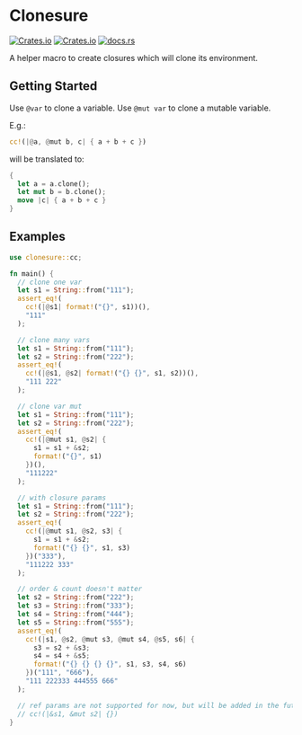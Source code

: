 # Clonesure

[![Crates.io](https://img.shields.io/crates/l/clonesure?style=flat-square)](https://crates.io/crates/clonesure)
[![Crates.io](https://img.shields.io/crates/v/clonesure?style=flat-square)](https://crates.io/crates/clonesure)
[![docs.rs](https://img.shields.io/docsrs/clonesure?style=flat-square)](https://docs.rs/clonesure/0.1.0)

A helper macro to create closures which will clone its environment.

## Getting Started

Use `@var` to clone a variable. Use `@mut var` to clone a mutable variable.

E.g.:

```rust
cc!(|@a, @mut b, c| { a + b + c })
```

will be translated to:

```rust
{
  let a = a.clone();
  let mut b = b.clone();
  move |c| { a + b + c }
}
```

## Examples

```rust
use clonesure::cc;

fn main() {
  // clone one var
  let s1 = String::from("111");
  assert_eq!(
    cc!(|@s1| format!("{}", s1))(),
    "111"
  );

  // clone many vars
  let s1 = String::from("111");
  let s2 = String::from("222");
  assert_eq!(
    cc!(|@s1, @s2| format!("{} {}", s1, s2))(),
    "111 222"
  );

  // clone var mut
  let s1 = String::from("111");
  let s2 = String::from("222");
  assert_eq!(
    cc!(|@mut s1, @s2| {
      s1 = s1 + &s2;
      format!("{}", s1)
    })(),
    "111222"
  );

  // with closure params
  let s1 = String::from("111");
  let s2 = String::from("222");
  assert_eq!(
    cc!(|@mut s1, @s2, s3| {
      s1 = s1 + &s2;
      format!("{} {}", s1, s3)
    })("333"),
    "111222 333"
  );

  // order & count doesn't matter
  let s2 = String::from("222");
  let s3 = String::from("333");
  let s4 = String::from("444");
  let s5 = String::from("555");
  assert_eq!(
    cc!(|s1, @s2, @mut s3, @mut s4, @s5, s6| {
      s3 = s2 + &s3;
      s4 = s4 + &s5;
      format!("{} {} {} {}", s1, s3, s4, s6)
    })("111", "666"),
    "111 222333 444555 666"
  );

  // ref params are not supported for now, but will be added in the future
  // cc!(|&s1, &mut s2| {})
}
```

